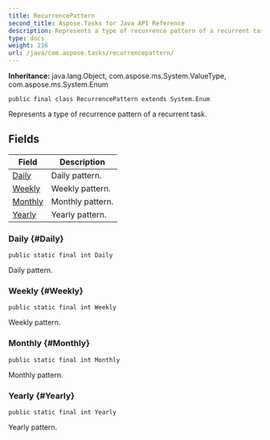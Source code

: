 ```yaml
---
title: RecurrencePattern
second_title: Aspose.Tasks for Java API Reference
description: Represents a type of recurrence pattern of a recurrent task.
type: docs
weight: 216
url: /java/com.aspose.tasks/recurrencepattern/
---
```


**Inheritance:**
java.lang.Object, com.aspose.ms.System.ValueType, com.aspose.ms.System.Enum
```
public final class RecurrencePattern extends System.Enum
```

Represents a type of recurrence pattern of a recurrent task.
## Fields

| Field | Description |
| --- | --- |
| [Daily](#Daily) | Daily pattern. |
| [Weekly](#Weekly) | Weekly pattern. |
| [Monthly](#Monthly) | Monthly pattern. |
| [Yearly](#Yearly) | Yearly pattern. |
### Daily {#Daily}
```
public static final int Daily
```


Daily pattern.

### Weekly {#Weekly}
```
public static final int Weekly
```


Weekly pattern.

### Monthly {#Monthly}
```
public static final int Monthly
```


Monthly pattern.

### Yearly {#Yearly}
```
public static final int Yearly
```


Yearly pattern.

